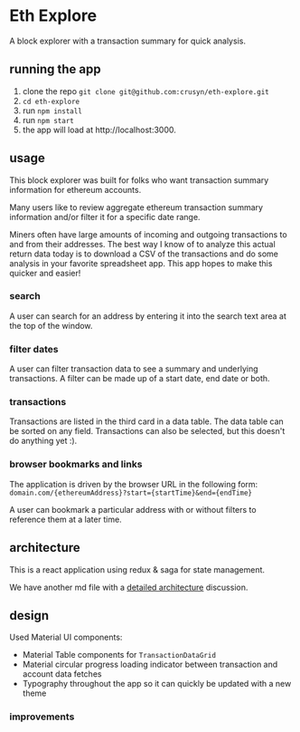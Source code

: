 # Eth Explore

A block explorer with a transaction summary for quick analysis.

## running the app

1. clone the repo `git clone git@github.com:crusyn/eth-explore.git`
2. `cd eth-explore`
3. run `npm install`
4. run `npm start`
5. the app will load at http://localhost:3000.

## usage

This block explorer was built for folks who want transaction summary information for ethereum accounts.

Many users like to review aggregate ethereum transaction summary information and/or filter it for a specific date range.

Miners often have large amounts of incoming and outgoing transactions to and from their addresses. The best way I know of to analyze this actual return data today is to download a CSV of the transactions and do some analysis in your favorite spreadsheet app. This app hopes to make this quicker and easier!

### search

A user can search for an address by entering it into the search text area at the top of the window.

### filter dates

A user can filter transaction data to see a summary and underlying transactions. A filter can be made up of a start date, end date or both.

### transactions

Transactions are listed in the third card in a data table. The data table can be sorted on any field. Transactions can also be selected, but this doesn't do anything yet :).

### browser bookmarks and links

The application is driven by the browser URL in the following form:
`domain.com/{ethereumAddress}?start={startTime}&end={endTime}`

A user can bookmark a particular address with or without filters to reference them at a later time.

## architecture

This is a react application using redux & saga for state management.

We have another md file with a [detailed architecture](arch.md) discussion.

## design

Used Material UI components:

- Material Table components for `TransactionDataGrid`
- Material circular progress loading indicator between transaction and account data fetches
- Typography throughout the app so it can quickly be updated with a new theme

### improvements

